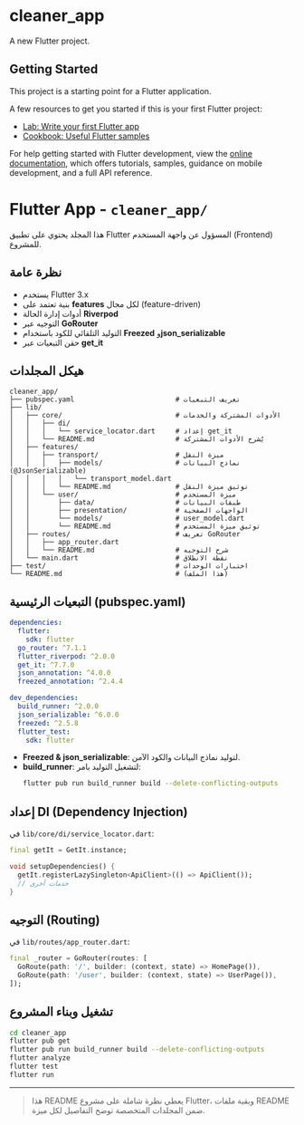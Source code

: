 # cleaner_app

A new Flutter project.

## Getting Started

This project is a starting point for a Flutter application.

A few resources to get you started if this is your first Flutter project:

- [Lab: Write your first Flutter app](https://docs.flutter.dev/get-started/codelab)
- [Cookbook: Useful Flutter samples](https://docs.flutter.dev/cookbook)

For help getting started with Flutter development, view the
[online documentation](https://docs.flutter.dev/), which offers tutorials,
samples, guidance on mobile development, and a full API reference.




# Flutter App - `cleaner_app/`

هذا المجلد يحتوي على تطبيق Flutter المسؤول عن واجهة المستخدم (Frontend) للمشروع.

## نظرة عامة

- يستخدم Flutter 3.x
- بنية تعتمد على **features** لكل مجال (feature-driven)
- أدوات إدارة الحالة **Riverpod**
- التوجيه عبر **GoRouter**
- التوليد التلقائي للكود باستخدام **Freezed** و**json_serializable**
- حقن التبعيات عبر **get_it**

## هيكل المجلدات

```text
cleaner_app/
├── pubspec.yaml                         # تعريف التبعيات
├── lib/
│   ├── core/                            # الأدوات المشتركة والخدمات
│   │   ├── di/
│   │   │   └── service_locator.dart     # إعداد get_it
│   │   └── README.md                    # يُشرح الأدوات المشتركة
│   ├── features/
│   │   ├── transport/                   # ميزة النقل
│   │   │   ├── models/                  # نماذج البيانات (@JsonSerializable)
│   │   │   │   └── transport_model.dart
│   │   │   └── README.md                # توثيق ميزة النقل
│   │   └── user/                        # ميزة المستخدم
│   │       ├── data/                    # طبقات البيانات
│   │       ├── presentation/            # الواجهات الصفحية
│   │       └── models/                  # user_model.dart
│   │       └── README.md                # توثيق ميزة المستخدم
│   ├── routes/                          # تعريف GoRouter
│   │   ├── app_router.dart
│   │   └── README.md                    # شرح التوجيه
│   └── main.dart                        # نقطة الانطلاق
├── test/                                # اختبارات الوحدات
└── README.md                            # (هذا الملف)
```

## التبعيات الرئيسية (pubspec.yaml)

```yaml
dependencies:
  flutter:
    sdk: flutter
  go_router: ^7.1.1
  flutter_riverpod: ^2.0.0
  get_it: ^7.7.0
  json_annotation: ^4.0.0
  freezed_annotation: ^2.4.4

dev_dependencies:
  build_runner: ^2.0.0
  json_serializable: ^6.0.0
  freezed: ^2.5.8
  flutter_test:
    sdk: flutter
```

- **Freezed & json_serializable**: لتوليد نماذج البيانات والكود الآمن.  
- **build_runner**: لتشغيل التوليد بامر:  
  ```bash
  flutter pub run build_runner build --delete-conflicting-outputs
  ```

## إعداد DI (Dependency Injection)

في `lib/core/di/service_locator.dart`:
```dart
final getIt = GetIt.instance;

void setupDependencies() {
  getIt.registerLazySingleton<ApiClient>(() => ApiClient());
  // خدمات أخرى
}
```

## التوجيه (Routing)

في `lib/routes/app_router.dart`:
```dart
final _router = GoRouter(routes: [
  GoRoute(path: '/', builder: (context, state) => HomePage()),
  GoRoute(path: '/user', builder: (context, state) => UserPage()),
]);
```

## تشغيل وبناء المشروع

```bash
cd cleaner_app
flutter pub get
flutter pub run build_runner build --delete-conflicting-outputs
flutter analyze
flutter test
flutter run
```

---

> هذا README يعطي نظرة شاملة على مشروع Flutter، وبقية ملفات README ضمن المجلدات المتخصصة توضح التفاصيل لكل ميزة.


